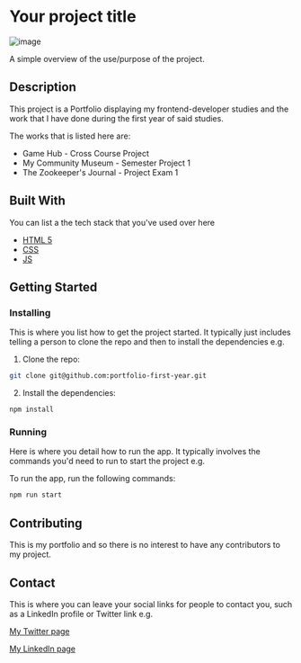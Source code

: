 # Your project title

![image](https://user-images.githubusercontent.com/52622303/164316813-4b12d99f-aeb7-4069-85cf-e72b3a50ac99.png)

A simple overview of the use/purpose of the project.

## Description

This project is a Portfolio displaying my frontend-developer studies and the work that I have done during the first year of said studies.

The works that is listed here are:

- Game Hub - Cross Course Project
- My Community Museum - Semester Project 1
- The Zookeeper's Journal - Project Exam 1

## Built With

You can list a the tech stack that you've used over here

- [HTML 5](https://html.com/)
- [CSS](https://developer.mozilla.org/en-US/docs/Web/CSS)
- [JS](https://developer.mozilla.org/en-US/docs/Web/JavaScript)

## Getting Started

### Installing

This is where you list how to get the project started. It typically just includes telling a person to clone the repo and then to install the dependencies e.g.

1. Clone the repo:

```bash
git clone git@github.com:portfolio-first-year.git
```

2. Install the dependencies:

```
npm install
```

### Running

Here is where you detail how to run the app. It typically involves the commands you'd need to run to start the project e.g.

To run the app, run the following commands:

```bash
npm run start
```

## Contributing

This is my portfolio and so there is no interest to have any contributors to my project. 

## Contact

This is where you can leave your social links for people to contact you, such as a LinkedIn profile or Twitter link e.g.

[My Twitter page](www.aavitsland.no)

[My LinkedIn page](www.linkedin.com/in/jon-henrik-åvitsland-2a502526b)